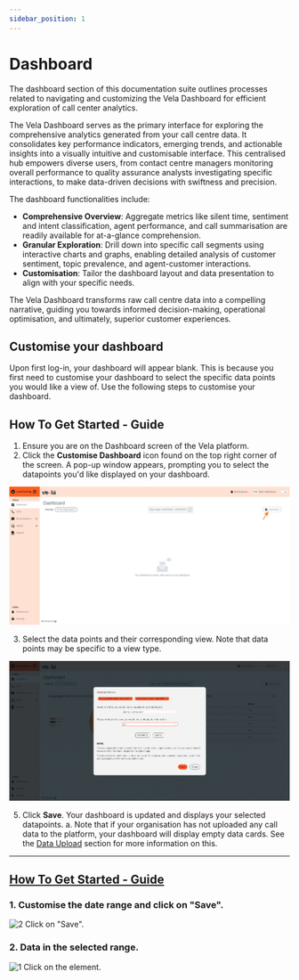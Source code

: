 ```yaml
---
sidebar_position: 1
---
```


# Dashboard 

The dashboard section of this documentation suite outlines processes related to navigating and customizing the Vela Dashboard for efficient exploration of call center analytics.

The Vela Dashboard serves as the primary interface for exploring the comprehensive analytics generated from your call centre data. It consolidates key performance indicators, emerging trends, and actionable insights into a visually intuitive and customisable interface. This centralised hub empowers diverse users, from contact centre managers monitoring overall performance to quality assurance analysts investigating specific interactions, to make data-driven decisions with swiftness and precision.

The dashboard functionalities include:

* **Comprehensive Overview**: Aggregate metrics like silent time, sentiment and intent classification, agent performance, and call summarisation are readily available for at-a-glance comprehension.
* **Granular Exploration**: Drill down into specific call segments using interactive charts and graphs, enabling detailed analysis of customer sentiment, topic prevalence, and agent-customer interactions.
* **Customisation**: Tailor the dashboard layout and data presentation to align with your specific needs.

The Vela Dashboard transforms raw call centre data into a compelling narrative, guiding you towards informed decision-making, operational optimisation, and ultimately, superior customer experiences.

## Customise your dashboard

Upon first log-in, your dashboard will appear blank. This is because you first need to customise your dashboard to select the specific data points you would like a view of. Use the following steps to customise your dashboard.

##  How To Get Started - Guide
1. Ensure you are on the Dashboard screen of the Vela platform.
2. Click the **Customise Dashboard** icon found on the top right corner of the screen. A pop-up window appears, prompting you to select the datapoints you'd like displayed on your dashboard.

![alt text](../img/screenshots/Customise-button.png)

3. Select the data points and their corresponding view. Note that data points may be specific to a view type.


![alt text](../img/screenshots/customise-dashboard.png)

5. Click **Save**. Your dashboard is updated and displays your selected datapoints.
    a. Note that if your organisation has not uploaded any call data to the platform, your dashboard will display empty data cards. See the [Data Upload](/docs/Data%20Upload) section for more information on this.


---

## [How To Get Started - Guide](https://app.supademo.com/demo/cm6kn9w1s11xy19tn34942w73)

### 1. Customise the date range and click on "Save".

![2 Click on "Save".](https://d16ev9qffqt5qm.cloudfront.net/?s3_key=cm6hxl3ri01k2pefpgonr5yom/ObF9oHTQ17HyQ8VGvT4sz.jpg&x=1994&y=1192&fill=2ca5e0&color=2ca5e0)

### 2. Data in the selected range.

![1 Click on the element.](https://d16ev9qffqt5qm.cloudfront.net/?s3_key=cm6hxl3ri01k2pefpgonr5yom/wn_kFOBJmpc95RolDFvG0.jpg&x=1990&y=318&fill=2ca5e0&color=2ca5e0)